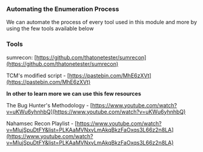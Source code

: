 ### **Automating the Enumeration Process**

We can automate the process of every tool used in this module and more by using the few tools available below

### **Tools**

sumrecon: [https://github.com/thatonetester/sumrecon](https://github.com/thatonetester/sumrecon)

TCM's modified script - [https://pastebin.com/MhE6zXVt](https://pastebin.com/MhE6zXVt)



**In other to learn more we can use this few resources** 


The Bug Hunter's Methodology - [https://www.youtube.com/watch?v=uKWu6yhnhbQ](https://www.youtube.com/watch?v=uKWu6yhnhbQ)

Nahamsec Recon Playlist - [https://www.youtube.com/watch?v=MIujSpuDtFY&list=PLKAaMVNxvLmAkqBkzFaOxqs3L66z2n8LA](https://www.youtube.com/watch?v=MIujSpuDtFY&list=PLKAaMVNxvLmAkqBkzFaOxqs3L66z2n8LA)



